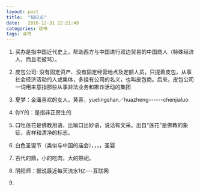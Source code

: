 ```yaml
---
layout: post
title:  "知识点"
date:   2016-12-31 22:21:49
categories: 读书
tags: 读书
---
```


1. 买办是指中国近代史上，帮助西方与中国进行双边贸易的中国商人（特殊经济人，而且老被骂）。

2. 皮包公司: 没有固定资产、没有固定经营地点及定额人员，只提着皮包，从事社会经济活动的人或集体，多挂有公司的名义，也叫皮包商。后来，皮包公司一词用来意指那些从事非法业务和欺诈活动的集团

3. 夏梦：金庸喜欢的女人，黄蓉，yuelingshan／huazheng------chenjialuo

4. 你Y的：是指非正房生的

5. 口吐莲花是佛教用语，比喻口出妙语，说话有文采。出自“莲花”是佛教的象征，吉祥和清净的标志。

6. 白色圣诞节（类似与中国的庙会），，，，圣婴

7. 古代的鼎，小的吃肉，大的祭祀。

8. 阴阳师：据说最近每天流水1亿---互联网

9. 
